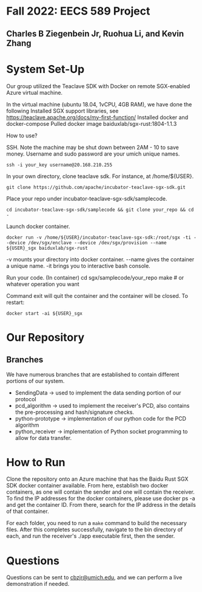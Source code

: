 # Fall 2022: EECS 589 Project
## Charles B Ziegenbein Jr, Ruohua Li, and Kevin Zhang

# System Set-Up
Our group utilized the Teaclave SDK with Docker on remote SGX-enabled Azure virtual machine.

In the virtual machine (ubuntu 18.04, 1vCPU, 4GB RAM), we have done the following
Installed SGX support libraries, see https://teaclave.apache.org/docs/my-first-function/ 
Installed docker and docker-compose
Pulled docker image baiduxlab/sgx-rust:1804-1.1.3

How to use?

SSH. Note the machine may be shut down between 2AM - 10 to save money. Username and sudo password are your umich unique names.
```
ssh -i your_key username@20.168.210.255
```

In your own directory, clone teaclave sdk. For instance, at /home/${USER}.
```
git clone https://github.com/apache/incubator-teaclave-sgx-sdk.git
```

Place your repo under incubator-teaclave-sgx-sdk/samplecode.
```
cd incubator-teaclave-sgx-sdk/samplecode && git clone your_repo && cd -
```

Launch docker container.
```
docker run -v /home/${USER}/incubator-teaclave-sgx-sdk:/root/sgx -ti --device /dev/sgx/enclave --device /dev/sgx/provision --name ${USER}_sgx baiduxlab/sgx-rust
```
-v mounts your directory into docker container. --name gives the container a unique name. -it brings you to interactive bash console.

Run your code.
(In container)
cd sgx/samplecode/your_repo
make # or whatever operation you want

Command exit will quit the container and the container will be closed. To restart:

```
docker start -ai ${USER}_sgx
```

# Our Repository
## Branches
We have numerous branches that are established to contain different portions of our system.

* SendingData -> used to implement the data sending portion of our protocol
* pcd_algorithm -> used to implement the receiver's PCD, also contains the pre-processing and hash/signature checks.
* python-prototype -> implementation of our python code for the PCD algorithm
* python_receiver -> implementation of Python socket programming to allow for data transfer.

# How to Run
Clone the repository onto an Azure machine that has the Baidu Rust SGX SDK docker container available. From here, establish two docker containers, as one will contain the 
sender and one will contain the receiver. To find the IP addresses for the docker containers, please use docker ps -a and get the container ID. From there, search for the IP
address in the details of that container.

For each folder, you need to run a ```make``` command to build the necessary files. After this completes successfully, navigate to the bin directory of each, and run the receiver's ./app executable first, then the sender.

# Questions
Questions can be sent to cbzjr@umich.edu, and we can perform a live demonstration if needed.
